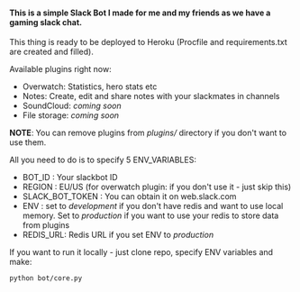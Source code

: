 <h4>This is a simple Slack Bot I made for me and my friends as we have a gaming slack chat.</h4>

This thing is ready to be deployed to Heroku (Procfile and requirements.txt are created and filled).

Available plugins right now:
- Overwatch: Statistics, hero stats etc
- Notes: Create, edit and share notes with your slackmates in channels
- SoundCloud: *coming soon*
- File storage: *coming soon*

**NOTE**: You can remove plugins from *plugins/* directory if you don't want to use them.

All you need to do is to specify 5 ENV_VARIABLES:
- BOT_ID : Your slackbot ID
- REGION : EU/US (for overwatch plugin: if you don't use it - just skip this)
- SLACK_BOT_TOKEN : You can obtain it on web.slack.com
- ENV : set to *development* if you don't have redis and want to use local memory.
Set to *production* if you want to use your redis to store data from plugins
- REDIS_URL: Redis URL if you set ENV to *production*

If you want to run it locally - just clone repo, specify ENV variables and make:
```bash
python bot/core.py
```
